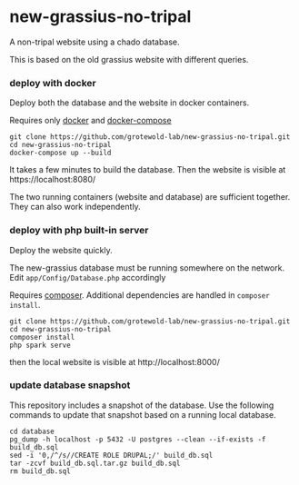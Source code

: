 # new-grassius-no-tripal
A non-tripal website using a chado database.

This is based on the old grassius website with different queries.

### deploy with docker

Deploy both the database and the website in docker containers. 

Requires only [docker](https://docs.docker.com/get-docker/) and [docker-compose](https://docs.docker.com/compose/install/)

```
git clone https://github.com/grotewold-lab/new-grassius-no-tripal.git
cd new-grassius-no-tripal
docker-compose up --build
```

It takes a few minutes to build the database. Then the website is visible at https://localhost:8080/

The two running containers (website and database) are sufficient together. They can also work independently.

### deploy with php built-in server

Deploy the website quickly.

The new-grassius database must be running somewhere on the network. Edit ```app/Config/Database.php``` accordingly

Requires [composer](https://getcomposer.org/). Additional dependencies are handled in ```composer install```.

```
git clone https://github.com/grotewold-lab/new-grassius-no-tripal.git
cd new-grassius-no-tripal
composer install
php spark serve
```

then the local website is visible at http://localhost:8000/


### update database snapshot

This repository includes a snapshot of the database. Use the following commands to update that snapshot based on a running local database.

```
cd database
pg_dump -h localhost -p 5432 -U postgres --clean --if-exists -f build_db.sql
sed -i '0,/^/s//CREATE ROLE DRUPAL;/' build_db.sql
tar -zcvf build_db.sql.tar.gz build_db.sql
rm build_db.sql
```
